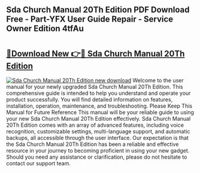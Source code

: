 ## Sda Church Manual 20Th Edition PDF Download Free - Part-YFX User Guide Repair - Service Owner Edition 4tfAu

# <h2><a href="http://cf1070.oget.top/?id=Sda+Church+Manual+20Th+Edition">🔗Download New 👉🔴 Sda Church Manual 20Th Edition</a></h2>

[![Sda Church Manual 20Th Edition new download](https://i.imgur.com/5g1atiW.png)](http://cf1070.oget.top/?id=Sda+Church+Manual+20Th+Edition)
Welcome to the user manual for your newly upgraded Sda Church Manual 20Th Edition. This comprehensive guide is intended to help you understand and operate your product successfully. You will find detailed information on features, installation, operation, maintenance, and troubleshooting. Please Keep This Manual for Future Reference This manual will be your reliable guide to using your new Sda Church Manual 20Th Edition effectively. Sda Church Manual 20Th Edition comes with an array of advanced features, including voice recognition, customizable settings, multi-language support, and automatic backups, all accessible through the user interface. Our expectation is that the Sda Church Manual 20Th Edition has been a reliable and effective resource in your journey to becoming proficient in using your new gadget. Should you need any assistance or clarification, please do not hesitate to contact our support team.
